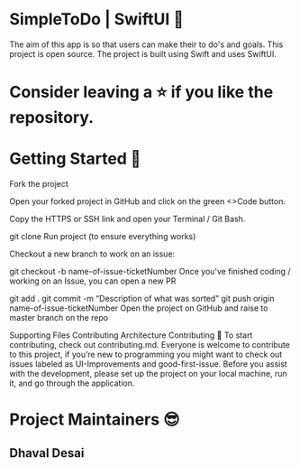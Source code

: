 # SimpleToDo |  SwiftUI 🚀

The aim of this app is so that users can make their to do's and goals. This project is open source. The project is built using Swift and uses SwiftUI.

# Consider leaving a ⭐ if you like the repository.

# Getting Started 🙌
Fork the project

Open your forked project in GitHub and click on the green <>Code button.

Copy the HTTPS or SSH link and open your Terminal / Git Bash.

git clone <the link>
Run project (to ensure everything works)

Checkout a new branch to work on an issue:

git checkout -b name-of-issue-ticketNumber
Once you've finished coding / working on an Issue, you can open a new PR

git add . 
git commit -m “Description of what was sorted”
git push origin name-of-issue-ticketNumber
Open the project on GitHub and raise to master branch on the repo

Supporting Files
Contributing
Architecture
Contributing 🤖
To start contributing, check out contributing.md. Everyone is welcome to contribute to this project, if you’re new to programming you might want to check out issues labeled as UI-Improvements and good-first-issue. Before you assist with the development, please set up the project on your local machine, run it, and go through the application.

# Project Maintainers 😎
## Dhaval Desai
